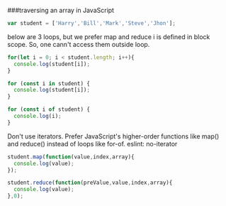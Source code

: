 
###traversing an array in JavaScript

```js
var student = ['Harry','Bill','Mark','Steve','Jhon'];
```

below are 3 loops, but we prefer map and reduce
i is defined in block scope. So, one cann't access them outside loop.

```js
for(let i = 0; i < student.length; i++){
  console.log(student[i]);
}

for (const i in student) {
  console.log(student[i]);
}

for (const i of student) {
  console.log(i);
}
```

Don't use iterators. Prefer JavaScript's higher-order functions like map() and reduce()
instead of loops like for-of. eslint: no-iterator

```js
student.map(function(value,index,array){
  console.log(value);
});

student.reduce(function(preValue,value,index,array){
  console.log(value);
},0);
```
